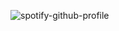 ![spotify-github-profile](https://spotify-github-profile.kittinanx.com/api/view?uid=31x6ts6aatp6u3sfug33uv7wf6hm&cover_image=true&theme=novatorem&show_offline=true&background_color=121212&interchange=false&bar_color=53b14f&bar_color_cover=false)
